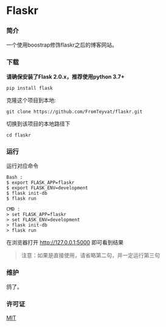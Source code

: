 # Flaskr


### 简介

一个使用boostrap修饰flaskr之后的博客网站。

### 下载

**请确保安装了Flask 2.0.x，推荐使用python 3.7+**

```
pip install flask
```

克隆这个项目到本地:
```
git clone https://github.com/FromTeyvat/flaskr.git
```

切换到该项目的本地路径下

````
cd flaskr
````

### 运行

运行对应命令

```
Bash :
$ export FLASK_APP=flaskr
$ export FLASK_ENV=development
$ flask init-db
$ flask run
```

```
CMD :
> set FLASK_APP=flaskr
> set FLASK_ENV=development
> flask init-db
> flask run
```

在浏览器打开 http://127.0.0.1:5000 即可看到结果

> 注意：如果是直接使用，请省略第二句，并一定运行第三句

### 维护

鸽了。

### 许可证

[MIT](LICENSE) 
